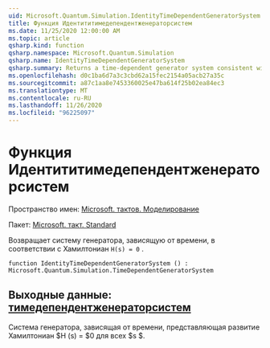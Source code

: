 ```yaml
---
uid: Microsoft.Quantum.Simulation.IdentityTimeDependentGeneratorSystem
title: Функция Идентититимедепендентженераторсистем
ms.date: 11/25/2020 12:00:00 AM
ms.topic: article
qsharp.kind: function
qsharp.namespace: Microsoft.Quantum.Simulation
qsharp.name: IdentityTimeDependentGeneratorSystem
qsharp.summary: Returns a time-dependent generator system consistent with the Hamiltonian `H(s) = 0`.
ms.openlocfilehash: d0c1ba6d7a3c3cbd62a15fec2154a05acb27a35c
ms.sourcegitcommit: a87c1aa8e7453360025e47ba614f25b02ea84ec3
ms.translationtype: MT
ms.contentlocale: ru-RU
ms.lasthandoff: 11/26/2020
ms.locfileid: "96225097"
---
```

# <a name="identitytimedependentgeneratorsystem-function"></a>Функция Идентититимедепендентженераторсистем

Пространство имен: [Microsoft. тактов. Моделирование](xref:Microsoft.Quantum.Simulation)

Пакет: [Microsoft. такт. Standard](https://nuget.org/packages/Microsoft.Quantum.Standard)


Возвращает систему генератора, зависящую от времени, в соответствии с Хамилтониан `H(s) = 0` .

```qsharp
function IdentityTimeDependentGeneratorSystem () : Microsoft.Quantum.Simulation.TimeDependentGeneratorSystem
```


## <a name="output--timedependentgeneratorsystem"></a>Выходные данные: [тимедепендентженераторсистем](xref:Microsoft.Quantum.Simulation.TimeDependentGeneratorSystem)

Система генератора, зависящая от времени, представляющая развитие Хамилтониан $H (s) = $0 для всех $s $.